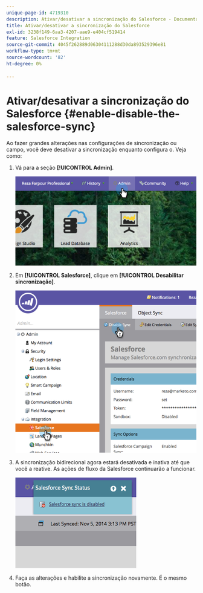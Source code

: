 ```yaml
---
unique-page-id: 4719310
description: Ativar/desativar a sincronização do Salesforce - Documentação do Marketo - Documentação do produto
title: Ativar/desativar a sincronização do Salesforce
exl-id: 3238f149-6aa3-4207-aae9-e404cf519414
feature: Salesforce Integration
source-git-commit: 4045f262889d06304111288d30da893529396e81
workflow-type: tm+mt
source-wordcount: '82'
ht-degree: 0%

---
```


# Ativar/desativar a sincronização do Salesforce {#enable-disable-the-salesforce-sync}

Ao fazer grandes alterações nas configurações de sincronização ou campo, você deve desativar a sincronização enquanto configura o. Veja como:

1. Vá para a seção **[!UICONTROL Admin]**.

   ![](assets/image2014-12-10-13-3a24-3a35.png)

1. Em **[!UICONTROL Salesforce]**, clique em **[!UICONTROL Desabilitar sincronização]**.

   ![](assets/image2014-12-10-13-3a24-3a47.png)

1. A sincronização bidirecional agora estará desativada e inativa até que você a reative. As ações de fluxo da Salesforce continuarão a funcionar.

   ![](assets/image2014-12-10-13-3a24-3a58.png)

1. Faça as alterações e habilite a sincronização novamente. É o mesmo botão.
